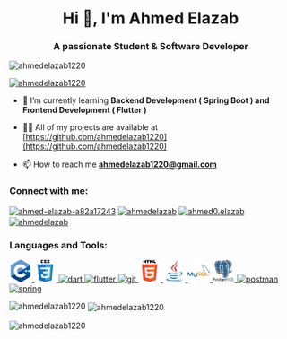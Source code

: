 <h1 align="center">Hi 👋, I'm Ahmed Elazab</h1>
<h3 align="center">A passionate Student & Software Developer</h3>

<p align="left"> <img src="https://komarev.com/ghpvc/?username=ahmedelazab1220&label=Profile%20views&color=0e75b6&style=flat" alt="ahmedelazab1220" /> </p>

<p align="left"> <a href="https://github.com/ryo-ma/github-profile-trophy"><img src="https://github-profile-trophy.vercel.app/?username=ahmedelazab1220" alt="ahmedelazab1220" /></a> </p>

- 🌱 I’m currently learning **Backend Development ( Spring Boot ) and Frontend Development ( Flutter )**

- 👨‍💻 All of my projects are available at [https://github.com/ahmedelazab1220](https://github.com/ahmedelazab1220)

- 📫 How to reach me **ahmedelazab1220@gmail.com**

<h3 align="left">Connect with me:</h3>
<p align="left">
<a href="https://linkedin.com/in/ahmed-elazab-a82a17243" target="blank"><img align="center" src="https://raw.githubusercontent.com/rahuldkjain/github-profile-readme-generator/master/src/images/icons/Social/linked-in-alt.svg" alt="ahmed-elazab-a82a17243" height="30" width="40" /></a>
<a href="https://fb.com/ahmedelazab" target="blank"><img align="center" src="https://raw.githubusercontent.com/rahuldkjain/github-profile-readme-generator/master/src/images/icons/Social/facebook.svg" alt="ahmedelazab" height="30" width="40" /></a>
<a href="https://codeforces.com/profile/ahmed0.elazab" target="blank"><img align="center" src="https://raw.githubusercontent.com/rahuldkjain/github-profile-readme-generator/master/src/images/icons/Social/codeforces.svg" alt="ahmed0.elazab" height="30" width="40" /></a>
<a href="https://www.leetcode.com/ahmedelazab" target="blank"><img align="center" src="https://raw.githubusercontent.com/rahuldkjain/github-profile-readme-generator/master/src/images/icons/Social/leet-code.svg" alt="ahmedelazab" height="30" width="40" /></a>
</p>

<h3 align="left">Languages and Tools:</h3>
<p align="left"> <a href="https://www.w3schools.com/cpp/" target="_blank" rel="noreferrer"> <img src="https://raw.githubusercontent.com/devicons/devicon/master/icons/cplusplus/cplusplus-original.svg" alt="cplusplus" width="40" height="40"/> </a> <a href="https://www.w3schools.com/css/" target="_blank" rel="noreferrer"> <img src="https://raw.githubusercontent.com/devicons/devicon/master/icons/css3/css3-original-wordmark.svg" alt="css3" width="40" height="40"/> </a> <a href="https://dart.dev" target="_blank" rel="noreferrer"> <img src="https://www.vectorlogo.zone/logos/dartlang/dartlang-icon.svg" alt="dart" width="40" height="40"/> </a> <a href="https://flutter.dev" target="_blank" rel="noreferrer"> <img src="https://www.vectorlogo.zone/logos/flutterio/flutterio-icon.svg" alt="flutter" width="40" height="40"/> </a> <a href="https://git-scm.com/" target="_blank" rel="noreferrer"> <img src="https://www.vectorlogo.zone/logos/git-scm/git-scm-icon.svg" alt="git" width="40" height="40"/> </a> <a href="https://www.w3.org/html/" target="_blank" rel="noreferrer"> <img src="https://raw.githubusercontent.com/devicons/devicon/master/icons/html5/html5-original-wordmark.svg" alt="html5" width="40" height="40"/> </a> <a href="https://www.java.com" target="_blank" rel="noreferrer"> <img src="https://raw.githubusercontent.com/devicons/devicon/master/icons/java/java-original.svg" alt="java" width="40" height="40"/> </a> <a href="https://www.mysql.com/" target="_blank" rel="noreferrer"> <img src="https://raw.githubusercontent.com/devicons/devicon/master/icons/mysql/mysql-original-wordmark.svg" alt="mysql" width="40" height="40"/> </a> <a href="https://www.postgresql.org" target="_blank" rel="noreferrer"> <img src="https://raw.githubusercontent.com/devicons/devicon/master/icons/postgresql/postgresql-original-wordmark.svg" alt="postgresql" width="40" height="40"/> </a> <a href="https://postman.com" target="_blank" rel="noreferrer"> <img src="https://www.vectorlogo.zone/logos/getpostman/getpostman-icon.svg" alt="postman" width="40" height="40"/> </a> <a href="https://spring.io/" target="_blank" rel="noreferrer"> <img src="https://www.vectorlogo.zone/logos/springio/springio-icon.svg" alt="spring" width="40" height="40"/> </a> </p>

<p><img align="left" src="https://github-readme-stats.vercel.app/api/top-langs?username=ahmedelazab1220&show_icons=true&locale=en&layout=compact" alt="ahmedelazab1220" /></p>

<p>&nbsp;<img align="center" src="https://github-readme-stats.vercel.app/api?username=ahmedelazab1220&show_icons=true&locale=en" alt="ahmedelazab1220" /></p>

<p><img align="center" src="https://github-readme-streak-stats.herokuapp.com/?user=ahmedelazab1220&" alt="ahmedelazab1220" /></p>
